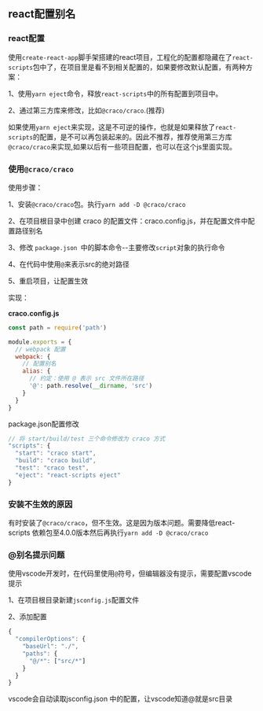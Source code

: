 ## react配置别名

### react配置

使用`create-react-app`脚手架搭建的react项目，工程化的配置都隐藏在了`react-scripts`包中了，在项目里是看不到相关配置的，如果要修改默认配置，有两种方案：

1、使用`yarn eject`命令，释放`react-scripts`中的所有配置到项目中。

2、通过第三方库来修改，比如`@craco/craco`.(推荐)

如果使用`yarn eject`来实现，这是不可逆的操作，也就是如果释放了`react-scripts`的配置，是不可以再包装起来的。因此不推荐，推荐使用第三方库`@craco/craco`来实现,如果以后有一些项目配置，也可以在这个js里面实现。

### 使用`@craco/craco`

使用步骤：

1、安装`@craco/craco`包。执行`yarn add -D @craco/craco`

2、在项目根目录中创建 craco 的配置文件：craco.config.js，并在配置文件中配置路径别名

3、修改 `package.json `中的脚本命令--主要修改`script`对象的执行命令

4、在代码中使用`@`来表示src的绝对路径

5、重启项目，让配置生效

实现：

**craco.config.js**

```js
const path = require('path')

module.exports = {
  // webpack 配置
  webpack: {
    // 配置别名
    alias: {
      // 约定：使用 @ 表示 src 文件所在路径
      '@': path.resolve(__dirname, 'src')
    }
  }
}
```

package.json配置修改

```js
// 将 start/build/test 三个命令修改为 craco 方式
"scripts": {
  "start": "craco start",
  "build": "craco build",
  "test": "craco test",
  "eject": "react-scripts eject"
}
```

### 安装不生效的原因

有时安装了`@craco/craco`，但不生效。这是因为版本问题。需要降低react-scripts 依赖包至4.0.0版本然后再执行`yarn add -D @craco/craco`

### @别名提示问题

使用vscode开发时，在代码里使用`@`符号，但编辑器没有提示，需要配置vscode提示

1、在项目根目录新建`jsconfig.js`配置文件

2、添加配置

```js
{
  "compilerOptions": {
    "baseUrl": "./",
    "paths": {
      "@/*": ["src/*"]
    }
  }
}
```

vscode会自动读取jsconfig.json 中的配置，让vscode知道@就是src目录
